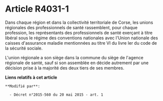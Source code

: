 # Article R4031-1

Dans chaque région et dans la collectivité territoriale de Corse, les unions régionales des professionnels de santé
rassemblent, pour chaque profession, les représentants des professionnels de santé exerçant à titre libéral sous le régime
des conventions nationales avec l'Union nationale des caisses d'assurance maladie mentionnées au titre VI du livre Ier du
code de la sécurité sociale. 

L'union régionale a son siège      dans la commune du siège de l'agence régionale de santé, sauf si son assemblée en décide
autrement par une décision prise à la majorité des deux tiers de ses membres.

**Liens relatifs à cet article**

	**Modifié par**:

	  - Décret n°2015-560 du 20 mai 2015 - art. 1
